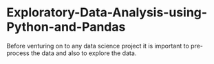# Exploratory-Data-Analysis-using-Python-and-Pandas
Before venturing on to any data science project it is important to pre-process the data and also to explore the data.
